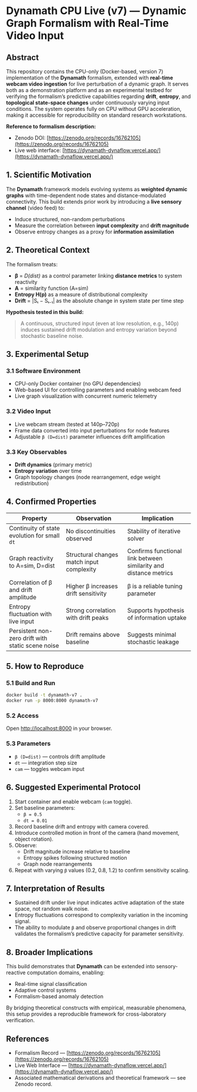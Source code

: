 # Dynamath CPU Live (v7) — Dynamic Graph Formalism with Real-Time Video Input

## Abstract
This repository contains the CPU-only (Docker-based, version 7) implementation of the **Dynamath** formalism, extended with **real-time webcam video ingestion** for live perturbation of a dynamic graph. It serves both as a demonstration platform and as an experimental testbed for verifying the formalism’s predictive capabilities regarding **drift**, **entropy**, and **topological state-space changes** under continuously varying input conditions. The system operates fully on CPU without GPU acceleration, making it accessible for reproducibility on standard research workstations.

**Reference to formalism description:**
- Zenodo DOI: [https://zenodo.org/records/16762105](https://zenodo.org/records/16762105)
- Live web interface: [https://dynamath-dynaflow.vercel.app/](https://dynamath-dynaflow.vercel.app/)

## 1. Scientific Motivation
The **Dynamath** framework models evolving systems as **weighted dynamic graphs** with time-dependent node states and distance-modulated connectivity. This build extends prior work by introducing a **live sensory channel** (video feed) to:
- Induce structured, non-random perturbations
- Measure the correlation between **input complexity** and **drift magnitude**
- Observe entropy changes as a proxy for **information assimilation**

## 2. Theoretical Context
The formalism treats:
- **β** = *D(dist)* as a control parameter linking **distance metrics** to system reactivity
- **A** = similarity function (A=sim)
- **Entropy H(p)** as a measure of distributional complexity
- **Drift** = |Sₜ − Sₜ₋₁| as the absolute change in system state per time step

**Hypothesis tested in this build:**
> A continuous, structured input (even at low resolution, e.g., 140p) induces sustained drift modulation and entropy variation beyond stochastic baseline noise.

## 3. Experimental Setup

### 3.1 Software Environment
- CPU-only Docker container (no GPU dependencies)
- Web-based UI for controlling parameters and enabling webcam feed
- Live graph visualization with concurrent numeric telemetry

### 3.2 Video Input
- Live webcam stream (tested at 140p–720p)
- Frame data converted into input perturbations for node features
- Adjustable `β (D=dist)` parameter influences drift amplification

### 3.3 Key Observables
- **Drift dynamics** (primary metric)
- **Entropy variation** over time
- Graph topology changes (node rearrangement, edge weight redistribution)

## 4. Confirmed Properties

| Property | Observation | Implication |
|----------|-------------|-------------|
| Continuity of state evolution for small `dt` | No discontinuities observed | Stability of iterative solver |
| Graph reactivity to A=sim, D=dist | Structural changes match input complexity | Confirms functional link between similarity and distance metrics |
| Correlation of β and drift amplitude | Higher β increases drift sensitivity | β is a reliable tuning parameter |
| Entropy fluctuation with live input | Strong correlation with drift peaks | Supports hypothesis of information uptake |
| Persistent non-zero drift with static scene noise | Drift remains above baseline | Suggests minimal stochastic leakage |

## 5. How to Reproduce

### 5.1 Build and Run
```bash
docker build -t dynamath-v7 .
docker run -p 8000:8000 dynamath-v7
```

### 5.2 Access
Open [http://localhost:8000](http://localhost:8000) in your browser.

### 5.3 Parameters
- `β (D=dist)` — controls drift amplitude
- `dt` — integration step size
- `cam` — toggles webcam input

## 6. Suggested Experimental Protocol
1. Start container and enable webcam (`cam` toggle).
2. Set baseline parameters:
   - `β = 0.5`
   - `dt = 0.01`
3. Record baseline drift and entropy with camera covered.
4. Introduce controlled motion in front of the camera (hand movement, object rotation).
5. Observe:
   - Drift magnitude increase relative to baseline
   - Entropy spikes following structured motion
   - Graph node rearrangements
6. Repeat with varying `β` values (0.2, 0.8, 1.2) to confirm sensitivity scaling.

## 7. Interpretation of Results
- Sustained drift under live input indicates active adaptation of the state space, not random walk noise.
- Entropy fluctuations correspond to complexity variation in the incoming signal.
- The ability to modulate `β` and observe proportional changes in drift validates the formalism’s predictive capacity for parameter sensitivity.

## 8. Broader Implications
This build demonstrates that **Dynamath** can be extended into sensory-reactive computation domains, enabling:
- Real-time signal classification
- Adaptive control systems
- Formalism-based anomaly detection

By bridging theoretical constructs with empirical, measurable phenomena, this setup provides a reproducible framework for cross-laboratory verification.

## References
- Formalism Record — [https://zenodo.org/records/16762105](https://zenodo.org/records/16762105)
- Live Web Interface — [https://dynamath-dynaflow.vercel.app/](https://dynamath-dynaflow.vercel.app/)
- Associated mathematical derivations and theoretical framework — see Zenodo record.
